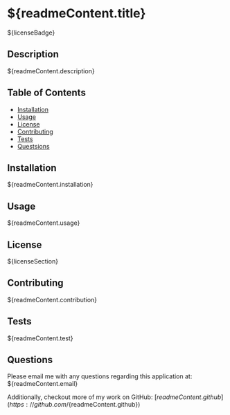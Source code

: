 # ${readmeContent.title} 

${licenseBadge}

## Description
${readmeContent.description}

## Table of Contents

- [Installation](#installation)
- [Usage](#usage)
- [License](#usage)
- [Contributing](#contributing)
- [Tests](#tests)
- [Questsions](#questions)

## Installation
${readmeContent.installation}

## Usage
${readmeContent.usage}

## License
${licenseSection} 

## Contributing
${readmeContent.contribution}

## Tests
${readmeContent.test}

## Questions
Please email me with any questions regarding this application at: 
${readmeContent.email}

Additionally, checkout more of my work on GitHub:
[${readmeContent.github}](https://github.com/${readmeContent.github})
